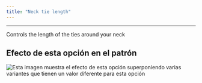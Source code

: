 ```yaml
---
title: "Neck tie length"
---
```


***

Controls the length of the ties around your neck

## Efecto de esta opción en el patrón

![Esta imagen muestra el efecto de esta opción superponiendo varias variantes que tienen un valor diferente para esta opción](bee_necktielength_sample.svg "Efecto de esta opción en el patrón")
